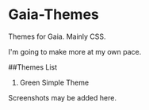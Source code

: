 # Gaia-Themes
Themes for Gaia. Mainly CSS.

I'm going to make more at my own pace.

##Themes List
1. Green Simple Theme

Screenshots may be added here.

